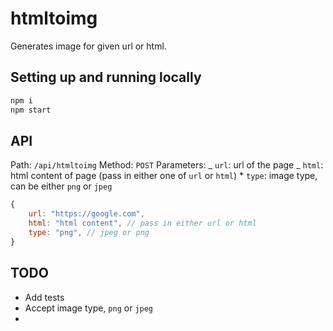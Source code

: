# htmltoimg

Generates image for given url or html.

## Setting up and running locally

```sh
npm i
npm start
```

## API

Path: `/api/htmltoimg`
Method: `POST`
Parameters:
_ `url`: url of the page
_ `html`: html content of page (pass in either one of `url` or `html`) \* `type`: image type, can be either `png` or `jpeg`

```js
{
    url: "https://google.com",
    html: "html content", // pass in either url or html
    type: "png", // jpeg or png
}
```

## TODO

- Add tests
- Accept image type, `png` or `jpeg`
-
